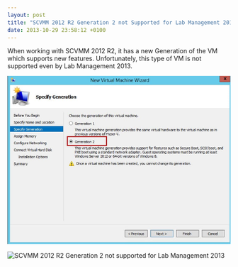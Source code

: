 ```yaml
---
layout: post
title: "SCVMM 2012 R2 Generation 2 not Supported for Lab Management 2013"
date: 2013-10-29 23:58:12 +0100
---
```


When working with SCVMM 2012 R2, it has a new Generation of the VM which supports new features. Unfortunately, this type of VM is not supported even by Lab Management 2013.

![SCVMM 2012 R2 Generation2](/assets/img/2013/10/scvmm-2012-r2-generation2.jpg)

![SCVMM 2012 R2 Generation 2 not supported for Lab Management 2013](/assets/img/2013/10/scvmm-2012-r2-generation-2-not-supported-for-lab-management-2013.jpg)
